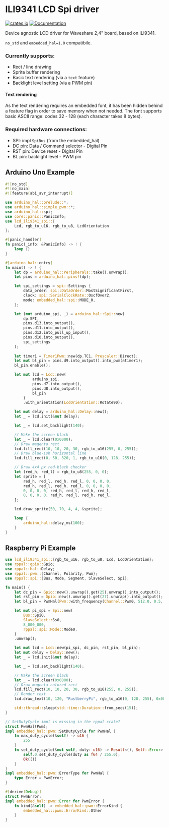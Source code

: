 # ILI9341 LCD Spi driver

[![crates.io](https://img.shields.io/crates/v/lcd-ili9341-spi)](https://crates.io/crates/lcd-ili9341-spi)
[![Documentation](https://img.shields.io/docsrs/lcd-ili9341-spi)](https://docs.rs/lcd-ili9341-spi) 

Device agnostic LCD driver for Waveshare 2,4" board, based on ILI9341.

`no_std` and
`embedded_hal=1.0` compatibile.

### Currently supports:

- Rect / line drawing
- Sprite buffer rendering
- Basic text rendering (via a `text` feature)
- Backlight level setting (via a PWM pin)


#### Text rendering 

As the text rendering requires an embedded font, it has been hidden behind a feature flag
in order to save memory when not needed. The font supports basic ASCII range: codes 32 - 128 (each character takes 8 bytes).


### Required hardware connections:

- SPI: impl `SpiBus` (from the embedded_hal)
- DC pin: Data / Command selector - Digital Pin
- RST pin: Device reset - Digital Pin
- BL pin: backlight level - PWM pin



## Arduino Uno Example

```rust
#![no_std]
#![no_main]
#![feature(abi_avr_interrupt)]

use arduino_hal::prelude::*;
use arduino_hal::simple_pwm::*;
use arduino_hal::spi;
use core::panic::PanicInfo;
use lcd_ili9341_spi::{
    Lcd, rgb_to_u16, rgb_to_u8, LcdOrientation
};

#[panic_handler]
fn panic(_info: &PanicInfo) -> ! {
    loop {}
}

#[arduino_hal::entry]
fn main() -> ! {
    let dp = arduino_hal::Peripherals::take().unwrap();
    let pins = arduino_hal::pins!(dp);

    let spi_settings = spi::Settings {
        data_order: spi::DataOrder::MostSignificantFirst,
        clock: spi::SerialClockRate::OscfOver2,
        mode: embedded_hal::spi::MODE_0,
    };

    let (mut arduino_spi, _) = arduino_hal::Spi::new(
        dp.SPI,
        pins.d13.into_output(),        
        pins.d11.into_output(),
        pins.d12.into_pull_up_input(),
        pins.d10.into_output(),
        spi_settings
    );
    
    let timer1 = Timer1Pwm::new(dp.TC1, Prescaler::Direct);
    let mut bl_pin = pins.d9.into_output().into_pwm(&timer1);
    bl_pin.enable();

    let mut lcd = Lcd::new(
            arduino_spi,
            pins.d7.into_output(),
            pins.d8.into_output(),
            bl_pin
        )
        .with_orientation(LcdOrientation::Rotate90);

    let mut delay = arduino_hal::Delay::new();
    let _ = lcd.init(&mut delay);

    let _ = lcd.set_backlight(140);

    // Make the screen black
    let _ = lcd.clear(0x0000);
    // Draw magenta rect
    lcd.fill_rect(10, 10, 20, 30, rgb_to_u16(255, 0, 255));
    // Draw blue-ish horizontal line
    lcd.fill_rect(0, 50, 320, 1, rgb_to_u16(0, 128, 255));

    // Draw 4x4 px red-black checker
    let (red_h, red_l) = rgb_to_u8(255, 0, 0);
    let sprite = [
        red_h, red_l, red_h, red_l, 0, 0, 0, 0,
        red_h, red_l, red_h, red_l, 0, 0, 0, 0,
        0, 0, 0, 0, red_h, red_l, red_h, red_l,
        0, 0, 0, 0, red_h, red_l, red_h, red_l,
    ];

    lcd.draw_sprite(50, 70, 4, 4, &sprite);

    loop {
        arduino_hal::delay_ms(100);
    }
}

```

## Raspberry Pi Example

```rust
use lcd_ili9341_spi::{rgb_to_u16, rgb_to_u8, Lcd, LcdOrientation};
use rppal::gpio::Gpio;
use rppal::hal::Delay;
use rppal::pwm::{Channel, Polarity, Pwm};
use rppal::spi::{Bus, Mode, Segment, SlaveSelect, Spi};

fn main() {
    let dc_pin = Gpio::new().unwrap().get(25).unwrap().into_output();
    let rst_pin = Gpio::new().unwrap().get(27).unwrap().into_output();
    let bl_pin = PwmHal(Pwm::with_frequency(Channel::Pwm0, 512.0, 0.5, Polarity::Normal, true).unwrap()); 

    let mut pi_spi = Spi::new(
        Bus::Spi0,
        SlaveSelect::Ss0,
        8_000_000,
        rppal::spi::Mode::Mode0,
    )
    .unwrap();

    let mut lcd = Lcd::new(pi_spi, dc_pin, rst_pin, bl_pin);
    let mut delay = Delay::new();
    let _ = lcd.init(&mut delay);

    let _ = lcd.set_backlight(140);

    // Make the screen black
    let _ = lcd.clear(0x0000);
    // Draw magenta colored rect
    lcd.fill_rect(10, 10, 20, 30, rgb_to_u16(255, 0, 255));
    // Render text
    lcd.draw_text(10, 120, "RustberryPi", rgb_to_u16(0, 128, 255), 0x0000, 2);

    std::thread::sleep(std::time::Duration::from_secs(15));
}

// SetDutyCycle impl is missing in the rppal crate?
struct PwmHal(Pwm);
impl embedded_hal::pwm::SetDutyCycle for PwmHal {
    fn max_duty_cycle(&self) -> u16 {
        255
    }
    fn set_duty_cycle(&mut self, duty: u16) -> Result<(), Self::Error> {
        self.0.set_duty_cycle(duty as f64 / 255.0);
        Ok(())
    }
}
impl embedded_hal::pwm::ErrorType for PwmHal {
    type Error = PwmError;
}

#[derive(Debug)]
struct PwmError;
impl embedded_hal::pwm::Error for PwmError {
    fn kind(&self) -> embedded_hal::pwm::ErrorKind {
        embedded_hal::pwm::ErrorKind::Other
    }
}
```